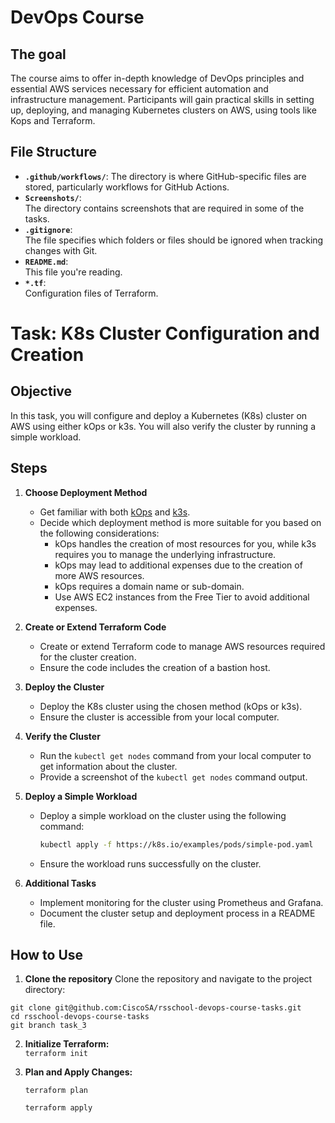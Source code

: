 # DevOps Course

## The goal

The course aims to offer in-depth knowledge of DevOps principles and essential AWS services necessary for efficient automation and infrastructure management. Participants will gain practical skills in setting up, deploying, and managing Kubernetes clusters on AWS, using tools like Kops and Terraform.

## File Structure
- **```.github/workflows/```**:
  The directory is where GitHub-specific files are stored, particularly workflows for GitHub Actions.
- **```Screenshots/```**:  
  The directory contains screenshots that are required in some of the tasks.
- **```.gitignore```**:  
  The file specifies which folders or files should be ignored when tracking changes with Git.
- **```README.md```**:  
  This file you're reading.
- **```*.tf```**:  
  Configuration files of Terraform.

# Task: K8s Cluster Configuration and Creation

## Objective

In this task, you will configure and deploy a Kubernetes (K8s) cluster on AWS using either kOps or k3s. You will also verify the cluster by running a simple workload.

## Steps

1. **Choose Deployment Method**

   - Get familiar with both [kOps](https://kops.sigs.k8s.io/) and [k3s](https://k3s.io/).
   - Decide which deployment method is more suitable for you based on the following considerations:
     - kOps handles the creation of most resources for you, while k3s requires you to manage the underlying infrastructure.
     - kOps may lead to additional expenses due to the creation of more AWS resources.
     - kOps requires a domain name or sub-domain.
     - Use AWS EC2 instances from the Free Tier to avoid additional expenses.

2. **Create or Extend Terraform Code**

   - Create or extend Terraform code to manage AWS resources required for the cluster creation.
   - Ensure the code includes the creation of a bastion host.

3. **Deploy the Cluster**

   - Deploy the K8s cluster using the chosen method (kOps or k3s).
   - Ensure the cluster is accessible from your local computer.

4. **Verify the Cluster**

   - Run the `kubectl get nodes` command from your local computer to get information about the cluster.
   - Provide a screenshot of the `kubectl get nodes` command output.

5. **Deploy a Simple Workload**

   - Deploy a simple workload on the cluster using the following command:
     ```sh
     kubectl apply -f https://k8s.io/examples/pods/simple-pod.yaml
     ```
   - Ensure the workload runs successfully on the cluster.

6. **Additional Tasks**
   - Implement monitoring for the cluster using Prometheus and Grafana.
   - Document the cluster setup and deployment process in a README file.


## How to Use

1. **Clone the repository**
Clone the repository and navigate to the project directory:
```
git clone git@github.com:CiscoSA/rsschool-devops-course-tasks.git
cd rsschool-devops-course-tasks
git branch task_3
```
2. **Initialize Terraform:**  
   ```terraform init```

3. **Plan and Apply Changes:**  

   ```terraform plan```  

   ```terraform apply```